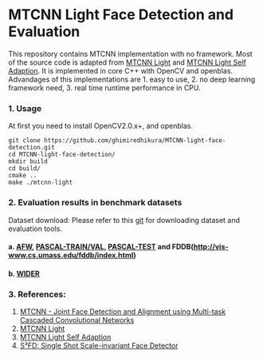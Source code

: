 # MTCNN Light Face Detection and Evaluation

This repository contains MTCNN implementation with no framework. Most of the source code is adapted from [MTCNN Light](https://github.com/AlphaQi/MTCNN-light) and [MTCNN Light Self Adaption](https://github.com/samylee/mtcnn_light_self_adaption). It is implemented in core C++ with OpenCV and openblas. Advandages of this implementations are 1. easy to use, 2. no deep learning framework need, 3. real time runtime performance in CPU.  

### 1. Usage

At first you need to install OpenCV2.0.x+, and openblas. 

```
git clone https://github.com/ghimiredhikura/MTCNN-light-face-detection.git
cd MTCNN-light-face-detection/
mkdir build
cd build/
cmake ..
make ./mtcnn-light
```

### 2. Evaluation results in benchmark datasets

Dataset download: Please refer to this [git](https://github.com/bonseyes/SFD/blob/master/docs/Test-Instructions.md) for downloading dataset and evaluation tools. 

#### a. [AFW](http://www.ics.uci.edu/~xzhu/face/), [PASCAL-TRAIN/VAL](http://host.robots.ox.ac.uk/pascal/VOC/voc2012/index.html), [PASCAL-TEST](http://host.robots.ox.ac.uk:8080/eval/challenges/voc2012/) and FDDB(http://vis-www.cs.umass.edu/fddb/index.html)

#### b. [WIDER](http://mmlab.ie.cuhk.edu.hk/projects/WIDERFace/)

### 3. References:

1. [MTCNN - Joint Face Detection and Alignment using Multi-task Cascaded Convolutional Networks](https://kpzhang93.github.io/MTCNN_face_detection_alignment/index.html)
2. [MTCNN Light](https://github.com/AlphaQi/MTCNN-light)
3. [MTCNN Light Self Adaption](https://github.com/samylee/mtcnn_light_self_adaption)
4. [S³FD: Single Shot Scale-invariant Face Detector](https://github.com/bonseyes/SFD)
